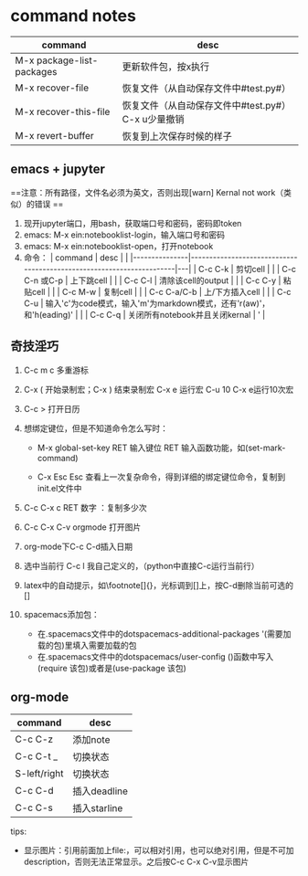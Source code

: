 # command notes


| command                   | desc                                                |
| --------------            | -------                                             |
| M-x package-list-packages | 更新软件包，按x执行                                 |
| M-x recover-file          | 恢复文件（从自动保存文件中#test.py#）               |
| M-x recover-this-file     | 恢复文件（从自动保存文件中#test.py#） C-x u少量撤销 |
| M-x revert-buffer         | 恢复到上次保存时候的样子                            |



## emacs + jupyter

==注意：所有路径，文件名必须为英文，否则出现[warn] Kernal not work（类似）的错误 ==
1. 现开jupyter端口，用bash，获取端口号和密码，密码即token
2. emacs: M-x ein:notebooklist-login，输入端口号和密码
3. emacs: M-x ein:notebooklist-open，打开notebook
4. 命令：
| command       | desc                                                                 |   |
|---------------|----------------------------------------------------------------------|---|
| C-c C-k       | 剪切cell                                                             |   |
| C-c C-n 或C-p | 上下跳cell                                                           |   |
| C-c C-l       | 清除该cell的output                                                   |   |
| C-c C-y       | 粘贴cell                                                             |   |
| C-c M-w       | 复制cell                                                             |   |
| C-c C-a/C-b   | 上/下方插入cell                                                      |   |
| C-c C-u       | 输入'c'为code模式，输入'm'为markdown模式，还有'r(aw)'，和'h(eading)' |   |
| C-c C-q       | 关闭所有notebook并且关闭kernal                                       | ' |



## 奇技淫巧


1. C-c m c 多重游标
2. C-x ( 开始录制宏；C-x ) 结束录制宏 C-x e 运行宏 C-u 10 C-x e运行10次宏
3. C-c > 打开日历
4. 想绑定键位，但是不知道命令怎么写时：
    - M-x global-set-key RET 输入键位 RET 输入函数功能，如(set-mark-command)

    - C-x Esc Esc 查看上一次复杂命令，得到详细的绑定键位命令，复制到init.el文件中

5. C-c C-x c RET 数字 ：复制多少次
6. C-c C-x C-v orgmode 打开图片
7. org-mode下C-c C-d插入日期
8. 选中当前行 C-c l 我自己定义的，（python中直接C-c运行当前行）
9. latex中的自动提示，如\footnote[]{}，光标调到[]上，按C-d删除当前可选的[]
10. spacemacs添加包：
    - 在.spacemacs文件中的dotspacemacs-additional-packages '(需要加载的包)里填入需要加载的包
    - 在.spacemacs文件中的dotspacemacs/user-config ()函数中写入(require 该包)或者是(use-package 该包)

## org-mode

| command      | desc         |
|--------------|--------------|
| C-c C-z      | 添加note     |
| C-c C-t _    | 切换状态     |
| S-left/right | 切换状态     |
| C-c C-d      | 插入deadline |
| C-c C-s      | 插入starline   |

tips:
- 显示图片：引用前面加上file\:，可以相对引用，也可以绝对引用，但是不可加description，否则无法正常显示。之后按C-c C-x C-v显示图片

  

